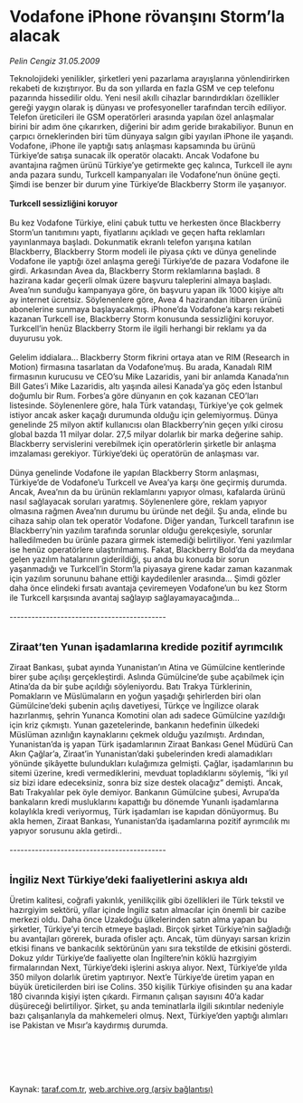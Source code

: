 # Vodafone iPhone rövanşını Storm’la alacak

*Pelin Cengiz 31.05.2009*

<div class="taraf_structure_2col_1zq">
<div class="margen_n">



 <p>Teknolojideki yenilikler, şirketleri yeni pazarlama arayışlarına yönlendirirken rekabeti de kızıştırıyor. Bu da son yıllarda en fazla GSM ve cep telefonu pazarında hissedilir oldu. Yeni nesil akıllı cihazlar barındırdıkları özellikler gereği yaygın olarak iş dünyası ve profesyoneller tarafından tercih ediliyor. Telefon üreticileri ile GSM operatörleri arasında yapılan özel anlaşmalar birini bir adım öne çıkarırken, diğerini bir adım geride bırakabiliyor. Bunun en çarpıcı örneklerinden biri tüm dünyaya salgın gibi yayılan iPhone ile yaşandı. Vodafone, iPhone ile yaptığı satış anlaşması kapsamında bu ürünü Türkiye’de satışa sunacak ilk operatör olacaktı. Ancak Vodafone bu avantajına rağmen ürünü Türkiye’ye getirmekte geç kalınca, Turkcell ile aynı anda pazara sundu, Turkcell kampanyaları ile Vodafone’nun önüne geçti. Şimdi ise benzer bir durum yine Türkiye’de Blackberry Storm ile yaşanıyor. <b><br/><br/>Turkcell sessizliğini koruyor</b> <br/><br/>Bu kez Vodafone Türkiye, elini çabuk tuttu ve herkesten önce Blackberry Storm’un tanıtımını yaptı, fiyatlarını açıkladı ve geçen hafta reklamları yayınlanmaya başladı. Dokunmatik ekranlı telefon yarışına katılan Blackberry, Blackberry Storm modeli ile piyasa çıktı ve dünya genelinde Vodafone ile yaptığı özel anlaşma gereği Türkiye’de de pazara Vodafone ile girdi. Arkasından Avea da, Blackberry Storm reklamlarına başladı. 8 hazirana kadar geçerli olmak üzere başvuru taleplerini almaya başladı. Avea’nın sunduğu kampanyaya göre, ön başvuru yapan ilk 1000 kişiye altı ay internet ücretsiz. Söylenenlere göre, Avea 4 hazirandan itibaren ürünü abonelerine sunmaya başlayacakmış. iPhone’da Vodafone’a karşı rekabeti kazanan Turkcell ise, Blackberry Storm konusunda sessizliğini koruyor. Turkcell’in henüz Blackberry Storm ile ilgili herhangi bir reklamı ya da duyurusu yok. <br/><br/>Gelelim iddialara... Blackberry Storm fikrini ortaya atan ve RIM (Research in Motion) firmasına tasarlatan da Vodafone’muş. Bu arada, Kanadalı RIM firmasının kurucusu ve CEO’su Mike Lazaridis, yani bir anlamda Kanada’nın Bill Gates’i Mike Lazaridis, altı yaşında ailesi Kanada’ya göç eden İstanbul doğumlu bir Rum. Forbes’a göre dünyanın en çok kazanan CEO’ları listesinde. Söylenenlere göre, hala Türk vatandaşı, Türkiye’ye çok gelmek istiyor ancak asker kaçağı durumunda olduğu için gelemiyormuş. Dünya genelinde 25 milyon aktif kullanıcısı olan Blackberry’nin geçen yılki cirosu global bazda 11 milyar dolar. 27,5 milyar dolarlık bir marka değerine sahip. Blackberry servislerini verebilmek için operatörlerin şirketle bir anlaşma imzalaması gerekiyor. Türkiye’deki üç operatörün de anlaşması var. <br/><br/>Dünya genelinde Vodafone ile yapılan Blackberry Storm anlaşması, Türkiye’de de Vodafone’u Turkcell ve Avea’ya karşı öne geçirmiş durumda. Ancak, Avea’nın da bu ürünün reklamlarını yapıyor olması, kafalarda ürünü nasıl sağlayacak soruları yaratmış. Söylenenlere göre, reklam yapıyor olmasına rağmen Avea’nın durumu bu üründe net değil. Şu anda, elinde bu cihaza sahip olan tek operatör Vodafone. Diğer yandan, Turkcell tarafının ise Blackberry’nin yazılım tarafında sorunlar olduğu gerekçesiyle, sorunlar halledilmeden bu ürünle pazara girmek istemediği belirtiliyor. Yeni yazılımlar ise henüz operatörlere ulaştırılmamış. Fakat, Blackberry Bold’da da meydana gelen yazılım hatalarının giderildiği, şu anda bu konuda bir sorun yaşanmadığı ve Turkcell’in Storm’la piyasaya girene kadar zaman kazanmak için yazılım sorununu bahane ettiği kaydedilenler arasında... Şimdi gözler daha önce elindeki fırsatı avantaja çeviremeyen Vodafone’un bu kez Storm ile Turkcell karşısında avantaj sağlayıp sağlayamayacağında... <br/><br/>------------------------------------------- <br/><br/><br/><font size="4"><strong>Ziraat’ten Yunan işadamlarına kredide pozitif ayrımcılık <br/></strong></font><br/>Ziraat Bankası, şubat ayında Yunanistan’ın Atina ve Gümülcine kentlerinde birer şube açılışı gerçekleştirdi. Aslında Gümülcine’de şube açabilmek için Atina’da da bir şube açıldığı söyleniyordu. Batı Trakya Türklerinin, Pomakların ve Müslümaların en yoğun yaşadığı şehirlerden biri olan Gümülcine’deki şubenin açılış davetiyesi, Türkçe ve İngilizce olarak hazırlanmış, şehrin Yunanca Komotini olan adı sadece Gümülcine yazıldığı için kriz çıkmıştı. Yunan gazetelerinde, bankanın hedefinin ülkedeki Müslüman azınlığın kaynaklarını çekmek olduğu yazılmıştı. Ardından, Yunanistan’da iş yapan Türk işadamlarının Ziraat Bankası Genel Müdürü Can Akın Çağlar’a, Ziraat’in Yunanistan’daki şubelerinden kredi alamadıkları yönünde şikâyette bulundukları kulağımıza gelmişti. Çağlar, işadamlarının bu sitemi üzerine, kredi vermediklerini, mevduat topladıklarını söylemiş, “İki yıl siz bizi idare edeceksiniz, sonra biz size destek olacağız” demişti. Ancak, Batı Trakyalılar pek öyle demiyor. Bankanın Gümülcine şubesi, Avrupa’da bankaların kredi musluklarını kapattığı bu dönemde Yunanlı işadamlarına kolaylıkla kredi veriyormuş, Türk işadamları ise kapıdan dönüyormuş. Bu akla hemen, Ziraat Bankası, Yunanistan’da işadamlarına pozitif ayrımcılık mı yapıyor sorusunu akla getirdi.. <br/><br/>------------------------------------------- <br/><br/><br/><font size="4"><strong>İngiliz Next Türkiye’deki faaliyetlerini askıya aldı <br/></strong></font><br/>Üretim kalitesi, coğrafi yakınlık, yenilikçilik gibi özellikleri ile Türk tekstil ve hazırgiyim sektörü, yıllar içinde İngiliz satın almacılar için önemli bir cazibe merkezi oldu. Daha önce Uzakdoğu ülkelerinden satın alma yapan bu şirketler, Türkiye’yi tercih etmeye başladı. Birçok şirket Türkiye’nin sağladığı bu avantajları görerek, burada ofisler açtı. Ancak, tüm dünyayı sarsan krizin etkisi finans ve bankacılık sektörünün yanı sıra tekstilde de etkisini gösterdi. Dokuz yıldır Türkiye’de faaliyette olan İngiltere’nin köklü hazırgiyim firmalarından Next, Türkiye’deki işlerini askıya alıyor. Next, Türkiye’de yılda 350 milyon dolarlık üretim yaptırıyor. Next’e Türkiye’de üretim yapan en büyük üreticilerden biri ise Colins. 350 kişilik Türkiye ofisinden şu ana kadar 180 civarında kişiyi işten çıkardı. Firmanın çalışan sayısını 40’a kadar düşüreceği belirtiliyor. Şirket, şu anda teminatlarla ilgili sıkıntılar nedeniyle bazı çalışanlarıyla da mahkemeleri olmuş. Next, Türkiye’den yaptığı alımları ise Pakistan ve Mısır’a kaydırmış durumda.</p>
<br/>
<br/>
<br/>



<br/>


<div id="taraf_not">
</div>

</div>


</div>

Kaynak: [taraf.com.tr](http://taraf.com.tr:80/makale/5804.htm), [web.archive.org (arşiv bağlantısı)](http://web.archive.org/web/20091021151111/http://taraf.com.tr:80/makale/5804.htm)
